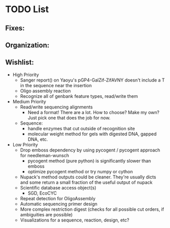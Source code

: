 # TODO List

## Fixes:
## Organization:
## Wishlist:
* High Priority
    * Sanger report() on Yaoyu's pGP4-GalZif-ZifAVNY doesn't include a T in the sequence near the insertion
    * Oligo assembly reaction
    * Recognize all of genbank feature types, read/write them
* Medium Priority
    * Read/write sequencing alignments
        * Need a format! There are a lot. How to choose? Make my own? Just pick one that does the job for now.
    * Sequence:
        * handle enzymes that cut outside of recognition site
        * molecular weight method for gels with digested DNA, gapped DNA, etc.
* Low Priority
    * Drop emboss dependency by using pycogent / pycogent approach for needleman-wunsch
        * pycogent method (pure python) is significantly slower than emboss
        * optimize pycogent method or try numpy or cython
    * Nupack's method outputs could be cleaner. They're usually dicts and some return a small fraction of the useful output of nupack
    * Scientific database access object(s)
        * SGD, EcoCYC
    * Repeat detection for OligoAssembly
    * Automatic sequencing primer design
    * More complex restriction digest (checks for all possible cut orders, if ambiguities are possible)
    * Visualizations for a sequence, reaction, design, etc?
